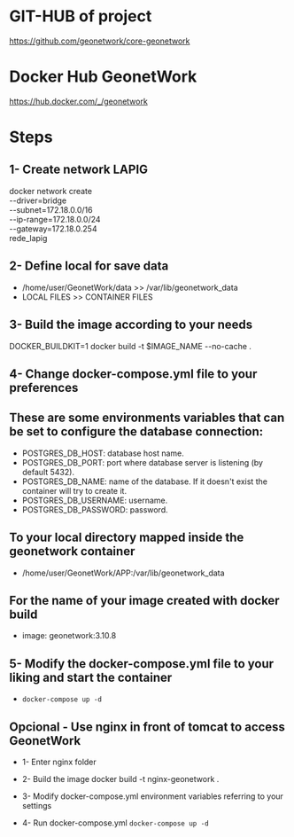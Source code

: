 # GIT-HUB of project

https://github.com/geonetwork/core-geonetwork

# Docker Hub GeonetWork

https://hub.docker.com/_/geonetwork
# Steps

## 1- Create network LAPIG

  docker network create \
    --driver=bridge \
    --subnet=172.18.0.0/16 \
    --ip-range=172.18.0.0/24 \
    --gateway=172.18.0.254 \
    rede_lapig

## 2- Define local for save data

*  /home/user/GeonetWork/data >> /var/lib/geonetwork_data
*  LOCAL FILES		>>  CONTAINER FILES

## 3- Build the image according to your needs

DOCKER_BUILDKIT=1 docker build -t $IMAGE_NAME --no-cache .

## 4- Change docker-compose.yml file to your preferences


## These are some environments variables that can be set to configure the database connection:

* POSTGRES_DB_HOST: database host name.
* POSTGRES_DB_PORT: port where database server is listening (by default 5432).
* POSTGRES_DB_NAME: name of the database. If it doesn't exist the container will try to create it.
* POSTGRES_DB_USERNAME: username.
* POSTGRES_DB_PASSWORD: password.

## To your local directory mapped inside the geonetwork container

* /home/user/GeonetWork/APP:/var/lib/geonetwork_data  

## For the name of your image created with docker build

* image: geonetwork:3.10.8    

## 5- Modify the docker-compose.yml file to your liking and start the container

 * `` docker-compose up -d ``

## Opcional - Use nginx in front of tomcat to access GeonetWork

* 1- Enter nginx folder

* 2- Build the image docker build -t nginx-geonetwork .

* 3- Modify docker-compose.yml environment variables referring to your settings

* 4- Run docker-compose.yml ``docker-compose up -d ``
